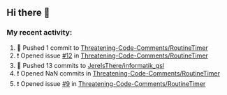 ## Hi there 👋

### My recent activity:

<!--START_SECTION:activity-->
1. 🚀 Pushed 1 commit to [Threatening-Code-Comments/RoutineTimer](https://github.com/Threatening-Code-Comments/RoutineTimer)
2. ❗️ Opened issue [#12](https://github.com/Threatening-Code-Comments/RoutineTimer/issues/12) in [Threatening-Code-Comments/RoutineTimer](https://github.com/Threatening-Code-Comments/RoutineTimer)
3. 🚀 Pushed 13 commits to [JereIsThere/informatik_gsl](https://github.com/JereIsThere/informatik_gsl)
4. ❗️ Opened NaN commits in [Threatening-Code-Comments/RoutineTimer](https://github.com/Threatening-Code-Comments/RoutineTimer)
5. ❗️ Opened issue [#9](https://github.com/Threatening-Code-Comments/RoutineTimer/issues/9) in [Threatening-Code-Comments/RoutineTimer](https://github.com/Threatening-Code-Comments/RoutineTimer)
<!--END_SECTION:activity-->

<!--
**JereIsThere/JereIsThere** is a ✨ _special_ ✨ repository because its `README.md` (this file) appears on your GitHub profile.

Here are some ideas to get you started:

- 🔭 I’m currently working on ...
- 🌱 I’m currently learning ...
- 👯 I’m looking to collaborate on ...
- 🤔 I’m looking for help with ...
- 💬 Ask me about ...
- 📫 How to reach me: ...
- 😄 Pronouns: ...
- ⚡ Fun fact: ...
-->
